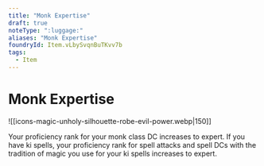 ```yaml
---
title: "Monk Expertise"
draft: true
noteType: ":luggage:"
aliases: "Monk Expertise"
foundryId: Item.vLbySvqnBuTKvv7b
tags:
  - Item
---
```


# Monk Expertise
![[icons-magic-unholy-silhouette-robe-evil-power.webp|150]]

Your proficiency rank for your monk class DC increases to expert. If you have ki spells, your proficiency rank for spell attacks and spell DCs with the tradition of magic you use for your ki spells increases to expert.
